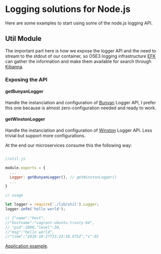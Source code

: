 # Logging solutions for Node.js
Here are some examples to start using some of the node.js logging API.


## Util Module

The important part here is how we expose the logger API and the need to stream to the stdout of our container, so OSE3 logging infrastructure [EFK](https://bitbucket.org/bankaudigroup/cesar-logging-infra) can gather the information and make them available for search through [Kibanna](https://www.elastic.co/products/kibana).

### Exposing the API

#### getBunyanLogger

Handle the instanciation and configuration of [Bunyan](https://github.com/trentm/node-bunyan) Logger API, I prefer this one because is almost zero-configuration needed and ready to work.  

#### getWinstonLogger

Handle the instanciation and configuration of [Winston](https://github.com/winstonjs/winston) Logger API. Less trivial but support more configurations.



At the end our microservices consume this the following way:

```javascript

//util.js

module.exports = {
  ...
  Logger: getBunyanLogger(), // getWinstonLogger()
  ...
}

// usage

let logger = require('./lib/util').Logger;
logger.info('hello world');

// {"name":"host",
//"hostname":"vagrant-ubuntu-trusty-64",
// "pid":2090,"level":30,
//"msg":"hello world",
//"time":"2016-10-27T13:23:58.975Z","v":0}
```


[Application example](https://bitbucket.org/bankaudigroup/cesar-template).
